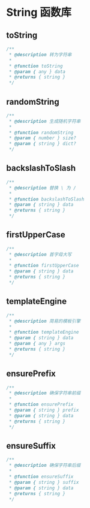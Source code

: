 # String 函数库

## toString
```ts
/**
 * @description 转为字符串
 *
 * @function toString
 * @param { any } data
 * @returns { string }
 */
```

## randomString
```ts
/**
 * @description 生成随机字符串
 *
 * @function randomString
 * @param { number } size?
 * @param { string } dict?
 */
```

## backslashToSlash
```ts
/**
 * @description 替换 \ 为 /
 *
 * @function backslashToSlash
 * @param { string } data
 * @returns { string }
 */
```

## firstUpperCase
```ts
/**
 * @description 首字母大写
 *
 * @function firstUpperCase
 * @param { string } data
 * @returns { string }
 */
```

## templateEngine
```ts
/**
 * @description 简易的模板引擎
 *
 * @function templateEngine
 * @param { string } data
 * @param { any } args
 * @returns { string }
 */
```

## ensurePrefix
```ts
/**
 * @description 确保字符串前缀
 *
 * @function ensurePrefix
 * @param { string } prefix
 * @param { string } data
 * @returns { string }
 */
```

## ensureSuffix
```ts
/**
 * @description 确保字符串后缀
 *
 * @function ensureSuffix
 * @param { string } suffix
 * @param { string } data
 * @returns { string }
 */
```

